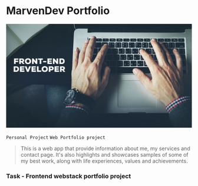 # MarvenDev Portfolio
![MarvenDev Portfolio](https://github.com/AkpokigheMarvellous/Webstack-Portfolio-Project/blob/main/marvend/src/assets/introbg.jpg)

`Personal Project` `Web Portfolio project`

> This is a web app that provide information about me, my services and contact page. It's also highlights and showcases samples of some of my best work, along with life experiences, values and achievements.

### Task - Frontend webstack portfolio project